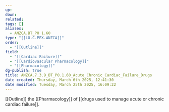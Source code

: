 ```yaml
---
up: 
down: 
related: 
tags: []
aliases:
  - ANZCA.BT_PO 1.60
type: "[[LO.C.PEX.ANZCA]]"
order:
  - "[[Outline]]"
field:
  - "[[Cardiac Failure]]"
  - "[[Cardiovascular Pharmacology]]"
  - "[[Pharmacology]]"
dg-publish: true
title: ANZCA.7.3.9_BT_PO.1.60_Acute_Chronic_Cardiac_Failure_Drugs
date created: Thursday, March 6th 2025, 12:41:30
date modified: Tuesday, March 25th 2025, 16:09:22
---
```


[[Outline]] the [[Pharmacology]] of [[drugs used to manage acute or chronic cardiac failure]].
